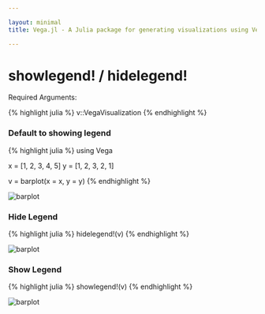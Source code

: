```yaml
---

layout: minimal
title: Vega.jl - A Julia package for generating visualizations using Vega

---
```


# showlegend! / hidelegend!

Required Arguments:

{% highlight julia %}
v::VegaVisualization
{% endhighlight %}

### Default to showing legend
{% highlight julia %}
using Vega

x = [1, 2, 3, 4, 5]
y = [1, 2, 3, 2, 1]

v = barplot(x = x, y = y)
{% endhighlight %}

<img src ="http://johnmyleswhite.github.io/Vega.jl/images/barplot.png" alt = "barplot" >

### Hide Legend
{% highlight julia %}
hidelegend!(v)
{% endhighlight %}

<img src ="http://johnmyleswhite.github.io/Vega.jl/images/barnolegend.png" alt = "barplot" >

### Show Legend
{% highlight julia %}
showlegend!(v)
{% endhighlight %}

<img src ="http://johnmyleswhite.github.io/Vega.jl/images/barplot.png" alt = "barplot" >